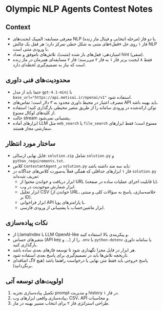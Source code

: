 # Olympic NLP Agents Contest Notes

## Context
- معرفی مسابقه: المپیک ایجنت‌های NLP با دو فاز (مرحله انتخابی و فینال ماز زنده).
- فاز ۱ روی حل «قفل»‌های متنی به شکل خطی تمرکز دارد؛ هر قفل یک چالش NLP با ورودی متنی است.
- امتیازدهی: قفل‌های باز شده (مثبت)، تلاش‌های ناموفق و تعداد hint (منفی).
- فقط ۸ ایجنت برتر فاز ۱ به فاز ۲ می‌رسند؛ فاز ۲ مسابقه‌ای همزمان در ماز زنده است که نیاز به تصمیم‌گیری لحظه‌ای دارد.

## محدودیت‌های فنی داوری
- حتما باید از مدل `gpt-4.1-mini` با `base_url="https://api.metisai.ir/openai/v1"` استفاده شود.
- مصرف اعتبار در محیط داوری محدود به ۳ دلار است؛ تماس‌های API باید بهینه باشد.
- توکن ارائه‌شده در ورودی سامانه را از طریق متغیر محیطی بارگذاری کنید؛ استفاده از کلیدهای لوکال ممنوع.
- حالت stream پشتیبانی نمی‌شود.
- ابزارهای آماده LLM مثل `web_search` یا `file_search` ممنوع است؛ فقط ابزارهای سفارشی مجاز هستند.

## ساختار مورد انتظار
- فایل نهایی ارسالی: `solution.zip` شامل `solution.py` و `python_requirements.txt`.
- کلاس `ContestantAgent` در `solution.py` باید سه متد داشته باشد:
- فاز ۱ ابزارهای حداقلی که همگی فعلاً به‌صورت کلاس‌های جداگانه در `solution.py` تعریف شده‌اند:
  - ابزار دریافت و خواندن محتوا از URL (با قابلیت اجرای عملیات ساده در صفحه).
  - ابزار شمارش موجودیت در وب.
  - ابزار تحلیل CSV (خواندن از URL، خلاصه‌سازی، پاسخ به سؤالات کلی و مبتنی بر ID).
  - ابزار فراخوانی API با پارامترهای پویا.
  - ابزار ماشین‌حساب با پشتیبانی از ورودی فارسی.

## نکات پیاده‌سازی
- از LlamaIndex با LLM OpenAI-like و پیکربندی بالا استفاده کنید.
- متغیرهای حساس (API key و ...) را از `.env` با `python-dotenv` یا سامانه داوری بارگذاری کنید.
- هر ابزار در فایل مجزا نگهداری شود تا توسعه فازهای بعدی ساده باشد.
- تاریخچه تلاش‌ها باید در تصمیم‌گیری برای پاسخ بعدی استفاده شود.
- پاسخ خروجی باید فقط متن نهایی یا درخواست راهنما باشد (هیچ لاگ اضافه‌ای برنگردانید).

## اولویت‌های توسعه آتی
1. تکمیل پیاده‌سازی تجزیه prompt و مدیریت history در فاز ۱.
2. پیاده‌سازی واقعی ابزارهای وب، CSV، API و محاسبات.
3. طراحی استراتژی فاز ۲ برای انتخاب مسیر بهینه در ماز.
